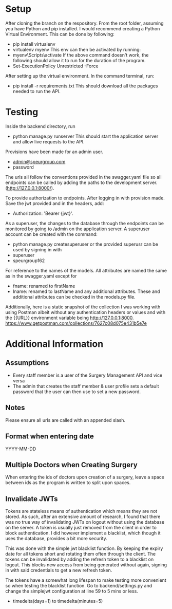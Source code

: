 # Setup
After cloning the branch on the respository. From the root folder, assuming you have Python and pip installed.
I would recommend creating a Python Virtual Environment. This can be done by following: 
- pip install virtualenv
- virtualenv myenv
This env can then be activated by running:
- myenv\Scripts\activate
If the above command doesn't work, the following should allow it to run for the duration of the program.
- Set-ExecutionPolicy Unrestricted -Force 

After setting up the virtual environment.
In the command terminal, run: 
- pip install -r requirements.txt 
This should download all the packages needed to run the API. 

# Testing
Inside the backend directory, run
- python manage.py runserver
This should start the application server and allow live requests to the API.

Provisions have been made for an admin user.
- admin@speurgroup.com
- password

The urls all follow the conventions provided in the swagger.yaml file so all endpoints can be called by adding the paths to the development server. (http://127.0.0.1:8000/).

To provide authorization to endpoints. After logging in with provision made. Save the jwt provided and in the headers, add:
- Authorization: 'Bearer {jwt}'.

As a superuser, the changes to the database through the endpoints can be monitored by going to /admin on the application server.
A superuser account can be created with the command:
- python manage.py createsuperuser
or the provided superusr can be used by signing in with
- superuser
- speurgroup162

For reference to the names of the models. All attributes are named the same as in the swagger.yaml except for 
- fname: renamed to firstName
- lname: renamed to lastName
and any additional attributes.
These and additional attributes can be checked in the models.py file. 

Additionally, here is a static snapshot of the collection I was working with using Postman albeit without any authentication headers or values and with the {{URL}} environment variable being http://127.0.0.1:8000.
https://www.getpostman.com/collections/7627c08d075e431b5e7e


# Additional Information

## Assumptions
- Every staff member is a user of the Surgery Management API and vice versa
- The admin that creates the staff member & user profile sets a default password that the user can then use to set a new password.

## Notes
Please ensure all urls are called with an appended slash.

## Format when entering date
YYYY-MM-DD

## Multiple Doctors when Creating Surgery
When entering the ids of doctors upon creation of a surgery, leave a space between ids as the program is written to split upon spaces.

## Invalidate JWTs
Tokens are stateless means of authentication which means they are not stored. As such, after an extensive amount of research, I found that there was no true way of invalidating JWTs on logout without using the database on the server. A token is usually just removed from the client in order to block authentication. I did however implement a blacklist, which though it uses the database, provides a bit more security. 

This was done with the simple jwt blacklist function. By keeping the expiry date for all tokens short and rotating them often through the client. The tokens can be invalidated by adding the refresh token to a blacklist on logout. This blocks new access from being generated without again, signing in with said credentials to get a new refresh token.

The tokens have a somewhat long lifespan to make testing more convenient so when testing the blacklist function. 
Go to backend/settings.py and change the simplejwt configuration at line 59 to 5 mins or less.
- timedelta(days=1) to timedelta(minutes=5)
